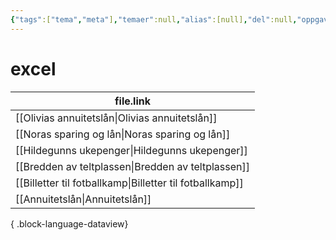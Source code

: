 ```yaml
---
{"tags":["tema","meta"],"temaer":null,"alias":[null],"del":null,"oppgave":null,"fag":null,"eksamen":null,"dg-publish":true,"title":"excel","date":"2023-06-01","modified":"2023-06-01","permalink":"/temaer/excel/","dgPassFrontmatter":true}
---
```



# excel
| file.link                                                   |
| ----------------------------------------------------------- |
| [[Olivias annuitetslån\|Olivias annuitetslån]]           |
| [[Noras sparing og lån\|Noras sparing og lån]]           |
| [[Hildegunns ukepenger\|Hildegunns ukepenger]]           |
| [[Bredden av teltplassen\|Bredden av teltplassen]]       |
| [[Billetter til fotballkamp\|Billetter til fotballkamp]] |
| [[Annuitetslån\|Annuitetslån]]                           |

{ .block-language-dataview}
